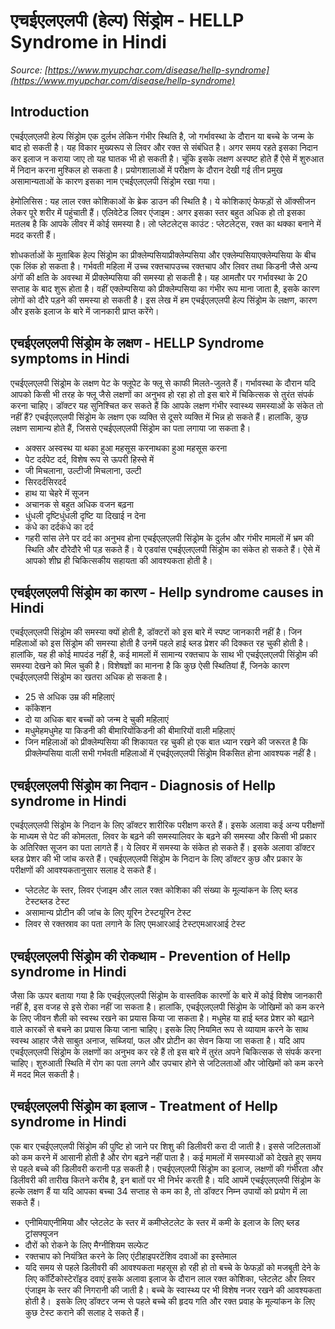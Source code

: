 # एचईएलएलपी (हेल्प) सिंड्रोम - HELLP Syndrome in Hindi
_Source: [https://www.myupchar.com/disease/hellp-syndrome](https://www.myupchar.com/disease/hellp-syndrome)_

## Introduction
एचईएलएलपी हेल्प सिंड्रोम एक दुर्लभ लेकिन गंभीर स्थिति है, जो गर्भावस्था के दौरान या बच्चे के जन्म के बाद हो सकती है। यह विकार मुख्यरूप से लिवर और रक्त से संबंधित है। अगर समय रहते इसका निदान कर इलाज न कराया जाए तो यह घातक भी हो सकती है। चूंकि इसके लक्षण अस्पष्ट होते हैं ऐसे में शुरुआत में निदान करना मुश्किल हो सकता है। प्रयोगशालाओं में परीक्षण के दौरान देखी गई तीन प्रमुख असामान्यताओं के कारण इसका नाम एचईएलएलपी सिंड्रोम रखा गया।

हेमोलिसिस : यह लाल रक्त कोशिकाओं के ब्रेक डाउन की स्थिति है। ये कोशिकाएं फेफड़ों से ऑक्सीजन लेकर पूरे शरीर में पहुंचाती हैं।
एलिवेटेड लिवर एंजाइम : अगर इसका स्तर बहुत अधिक हो तो इसका मतलब है कि आपके लीवर में कोई समस्या है।
लो प्लेटलेट्स काउंट : प्लेटलेट्स, रक्त का थक्का बनाने में मदद करती हैं।

शोधकर्ताओं के मुताबिक हेल्प सिंड्रोम का प्रीक्लेम्पसियाप्रीक्लेम्पसिया और एक्लेम्पसियाएक्लेम्पसिया के बीच एक लिंक हो सकता है। गर्भवती महिला में उच्च रक्तचापउच्च रक्तचाप और लिवर तथा किडनी जैसे अन्य अंगों की क्षति के अवस्था में प्रीक्लेम्पसिया की समस्या हो सकती है। यह आमतौर पर गर्भावस्था के 20 सप्ताह के बाद शुरू होता है। वहीं एक्लेम्पसिया को प्रीक्लेम्पसिया का गंभीर रूप माना जाता है, इसके कारण लोगों को दौरे पड़ने की समस्या हो सकती है।
इस लेख में हम एचईएलएलपी हेल्प सिंड्रोम के लक्षण, कारण और इसके इलाज के बारे में जानकारी प्राप्त करेंगे।

## एचईएलएलपी सिंड्रोम के लक्षण - HELLP Syndrome symptoms in Hindi
एचईएलएलपी सिंड्रोम के लक्षण पेट के फ्लूपेट के फ्लू से काफी मिलते-जुलते हैं। गर्भावस्था के दौरान यदि आपको किसी भी तरह के फ्लू जैसे लक्षणों का अनुभव हो रहा हो तो इस बारे में चिकित्सक से तुरंत संपर्क करना चाहिए। डॉक्टर यह सुनिश्चित कर सकते हैं कि आपके लक्षण गंभीर स्वास्थ्य समस्याओं के संकेत तो नहीं हैं?
एचईएलएलपी सिंड्रोम के लक्षण एक व्यक्ति से दूसरे व्यक्ति में भिन्न हो सकते हैं। हालांकि, कुछ लक्षण सामान्य होते हैं, जिससे एचईएलएलपी सिंड्रोम का पता लगाया जा सकता है।
- अक्सर अस्वस्थ या थका हुआ महसूस करनाथका हुआ महसूस करना
- पेट दर्दपेट दर्द, विशेष रूप से ऊपरी हिस्से में
- जी मिचलाना, उल्टीजी मिचलाना, उल्टी
- सिरदर्दसिरदर्द
- हाथ या चेहरे में सूजन
- अचानक से बहुत अधिक वजन बढ़ना
- धुंधली दृष्टिधुंधली दृष्टि या दिखाई न देना
- कंधे का दर्दकंधे का दर्द
- गहरी सांस लेने पर दर्द का अनुभव होना
एचईएलएलपी सिंड्रोम के दुर्लभ और गंभीर मामलों में भ्रम की स्थिति और दौरेदौरे भी पड़ सकते हैं। ये एडवांस एचईएलएलपी सिंड्रोम का संकेत हो सकते हैं। ऐसे में आपको शीघ्र ही चिकित्सकीय सहायता की आवश्यकता होती है।

## एचईएलएलपी सिंड्रोम का कारण - Hellp syndrome causes in Hindi
एचईएलएलपी सिंड्रोम की समस्या क्यों होती है, डॉक्टरों को इस बारे में स्पष्ट जानकारी नहीं है। जिन महिलाओं को इस सिंड्रोम की समस्या होती है उनमें पहले हाई ब्लड प्रेशर की दिक्कत रह चुकी होती है। हालांकि, यह ही कोई मापदंड नहीं है, कई मामलों में सामान्य रक्तचाप के साथ भी एचईएलएलपी सिंड्रोम की समस्या देखने को मिल चुकी है।
विशेषज्ञों का मानना है कि कुछ ऐसी स्थितियां हैं, जिनके कारण एचईएलएलपी सिंड्रोम का खतरा अधिक हो सकता है।
- 25 से अधिक उम्र की महिलाएं
- कॉकेशन
- दो या अधिक बार बच्चों को जन्म दे चुकी महिलाएं
- मधुमेहमधुमेह या किडनी की बीमारियोंकिडनी की बीमारियों वाली महिलाएं
- जिन महिलाओं को प्रीक्लेम्पसिया की शिकायत रह चुकी हो
एक बात ध्यान रखने की जरूरत है कि प्रीक्लेम्पसिया वाली सभी गर्भवती महिलाओं में एचईएलएलपी सिंड्रोम विकसित होना आवश्यक नहीं है।

## एचईएलएलपी सिंड्रोम का निदान - Diagnosis of Hellp syndrome in Hindi
एचईएलएलपी सिंड्रोम के निदान के लिए डॉक्टर शारीरिक परीक्षण करते हैं। इसके अलावा कई अन्य परीक्षणों के माध्यम से पेट की कोमलता, लिवर के बढ़ने की समस्यालिवर के बढ़ने की समस्या और किसी भी प्रकार के अतिरिक्त सूजन का पता लागते हैं। ये लिवर में समस्या के संकेत हो सकते हैं। इसके अलावा डॉक्टर ब्लड प्रेशर की भी जांच करते हैं।
एचईएलएलपी सिंड्रोम के निदान के लिए डॉक्टर कुछ और प्रकार के परीक्षणों की आवश्यकतानुसार सलाह दे सकते हैं।
- प्लेटलेट के स्तर, लिवर एंजाइम और लाल रक्त कोशिका की संख्या के मूल्यांकन के लिए ब्लड टेस्टब्लड टेस्ट
- असामान्य प्रोटीन की जांच के लिए यूरिन टेस्टयूरिन टेस्ट
- लिवर से रक्तस्राव का पता लगाने के लिए एमआरआई टेस्टएमआरआई टेस्ट

## एचईएलएलपी सिंड्रोम की रोकथाम - Prevention of Hellp syndrome in Hindi
जैसा कि ऊपर बताया गया है कि एचईएलएलपी सिंड्रोम के वास्तविक कारणोंं के बारे में कोई विशेष जानकारी नहीं है, इस वजह से इसे रोका नहीं जा सकता है। हालांकि, एचईएलएलपी सिंड्रोम के जोखिमों को कम करने के लिए जीवन शैली को स्वस्थ रखने का प्रयास किया जा सकता है। मधुमेह या हाई ब्लड प्रेशर को बढ़ाने वाले कारकों से बचने का प्रयास किया जाना चाहिए। इसके लिए नियमित रूप से व्यायाम करने के साथ स्वस्थ आहार जैसे साबुत अनाज, सब्जियां, फल और प्रोटीन का सेवन किया जा सकता है।
यदि आप एचईएलएलपी सिंड्रोम के लक्षणों का अनुभव कर रहे हैं तो इस बारे में तुरंत अपने चिकित्सक से संपर्क करना चाहिए। शुरुआती स्थिति में रोग का पता लगने और उपचार होने से जटिलताओं और जोखिमों को कम करने में मदद मिल सकती है।

## एचईएलएलपी सिंड्रोम का इलाज - Treatment of Hellp syndrome in Hindi
एक बार एचईएलएलपी सिंड्रोम की पुष्टि हो जाने पर शिशु की डिलीवरी करा दी जाती है। इससे जटिलताओं को कम करने में आसानी होती है और रोग बढ़ने नहीं पाता है। कई मामलों में समस्याओं को देखते हुए समय से पहले बच्चे की डिलीवरी करानी पड़ सकती है। एचईएलएलपी सिंड्रोम का इलाज, लक्षणों की गंभीरता और डिलीवरी की तारीख कितने करीब है, इन बातों पर भी निर्भर करती है। यदि आपमें एचईएलएलपी सिंड्रोम के हल्के लक्षण हैं या यदि आपका बच्चा 34 सप्ताह से कम का है, तो डॉक्टर निम्न उपायों को प्रयोग में ला सकते हैं।
- एनीमियाएनीमिया और प्लेटलेट के स्तर में कमीप्लेटलेट के स्तर में कमी के इलाज के लिए ब्लड ट्रांसफ्यूजन
- दौरों को रोकने के लिए मैग्नीशियम सल्फेट
- रक्तचाप को नियंत्रित करने के लिए एंटीहाइपरटेंशिव दवाओं का इस्तेमाल
- यदि समय से पहले डिलीवरी की आवश्यकता महसूस हो रही हो तो बच्चे के फेफड़ों को मजबूती देने के लिए कॉर्टिकोस्टेरॉइड दवाएं
इसके अलावा इलाज के दौरान लाल रक्त कोशिका, प्लेटलेट और लिवर एंजाइम के स्तर की निगरानी की जाती है। बच्चे के स्वास्थ्य पर भी विशेष नजर रखने की आवश्यकता होती है।  इसके लिए डॉक्टर जन्म से पहले बच्चे की हृदय गति और रक्त प्रवाह के मूल्यांकन के लिए कुछ टेस्ट कराने की सलाह दे सकते हैं।


